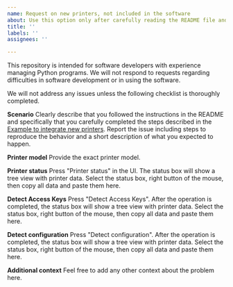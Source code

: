 ```yaml
---
name: Request on new printers, not included in the software
about: Use this option only after carefully reading the README file and following all the provided instructions.
title: ''
labels: ''
assignees: ''

---
```

This repository is intended for software developers with experience managing Python programs. We will not respond to requests regarding difficulties in software development or in using the software.

We will not address any issues unless the following checklist is thoroughly completed.

**Scenario**
Clearly describe that you followed the instructions in the README and specifically that you carefully completed the steps described in the [Example to integrate new printers](https://github.com/Ircama/epson_print_conf/?tab=readme-ov-file#example-to-integrate-new-printers). Report the issue including steps to reproduce the behavior and a short description of what you expected to happen.

**Printer model**
Provide the exact printer model.

**Printer status**
Press "Printer status" in the UI. The status box will show a tree view with printer data. Select the status box, right button of the mouse, then copy all data and paste them here.

**Detect Access Keys**
Press "Detect Access Keys". After the operation is completed, the status box will show a tree view with printer data. Select the status box, right button of the mouse, then copy all data and paste them here.

**Detect configuration**
Press "Detect configuration". After the operation is completed, the status box will show a tree view with printer data. Select the status box, right button of the mouse, then copy all data and paste them here.

**Additional context**
Feel free to add any other context about the problem here.

